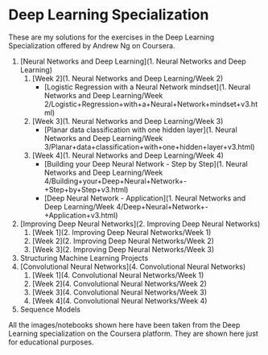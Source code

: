 # Deep Learning Specialization

These are my solutions for the exercises in the Deep Learning Specialization offered by Andrew Ng on Coursera. 

1. [Neural Networks and Deep Learning](1. Neural Networks and Deep Learning)
	1. [Week 2](1. Neural Networks and Deep Learning/Week 2)
		- [Logistic Regression with a Neural Network mindset](1. Neural Networks and Deep Learning/Week 2/Logistic+Regression+with+a+Neural+Network+mindset+v3.html)
	2. [Week 3](1. Neural Networks and Deep Learning/Week 3)
		- [Planar data classification with one hidden layer](1. Neural Networks and Deep Learning/Week 3/Planar+data+classification+with+one+hidden+layer+v3.html)
	3. [Week 4](1. Neural Networks and Deep Learning/Week 4)
		- [Building your Deep Neural Network - Step by Step](1. Neural Networks and Deep Learning/Week 4/Building+your+Deep+Neural+Network+-+Step+by+Step+v3.html)
		- [Deep Neural Network - Application](1. Neural Networks and Deep Learning/Week 4/Deep+Neural+Network+-+Application+v3.html)
2. [Improving Deep Neural Networks](2. Improving Deep Neural Networks)
	1. [Week 1](2. Improving Deep Neural Networks/Week 1)
	2. [Week 2](2. Improving Deep Neural Networks/Week 2)
	3. [Week 3](2. Improving Deep Neural Networks/Week 3)
3. Structuring Machine Learning Projects
4. [Convolutional Neural Networks](4. Convolutional Neural Networks)
	1. [Week 1](4. Convolutional Neural Networks/Week 1)
	2. [Week 2](4. Convolutional Neural Networks/Week 2)
	3. [Week 3](4. Convolutional Neural Networks/Week 3)
	4. [Week 4](4. Convolutional Neural Networks/Week 4)
5. Sequence Models



All the images/notebooks shown here have been taken from the Deep Learning specialization on the Coursera platform.
They are shown here just for educational purposes.
